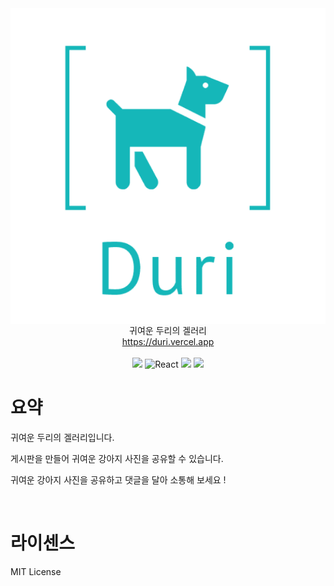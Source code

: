 <div align="center">
  <img src="./src/static/imges/logo.png" align="center"/>
</div>

<div align="center">
  귀여운 두리의 겔러리
</div>
<div align="center">
    <a href="https://duri.vercel.app/">https://duri.vercel.app
    </a>
</div>
</br>
<div align="center">
<img src="https://img.shields.io/badge/TypeScript-3178C6?logo=TypeScript&logoColor=white"/>
<img src="https://img.shields.io/badge/React-61DAFB?logo=React&logoColor=white" alt="React"/>
<img src="https://img.shields.io/badge/Recoil-E0234E?logoColor=white"/>
<img src="https://img.shields.io/badge/emotion-E0234E?logoColor=white"/>
</div>

# 요약

귀여운 두리의 겔러리입니다.

게시판을 만들어 귀여운 강아지 사진을 공유할 수 있습니다.

귀여운 강아지 사진을 공유하고 댓글을 달아 소통해 보세요 !

</br>

# 라이센스

MIT License
